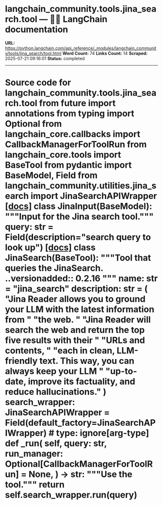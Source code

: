 # langchain_community.tools.jina_search.tool — 🦜🔗 LangChain  documentation

**URL:** https://python.langchain.com/api_reference/_modules/langchain_community/tools/jina_search/tool.html
**Word Count:** 74
**Links Count:** 14
**Scraped:** 2025-07-21 09:16:01
**Status:** completed

---

# Source code for langchain\_community.tools.jina\_search.tool               from __future__ import annotations          from typing import Optional          from langchain_core.callbacks import CallbackManagerForToolRun     from langchain_core.tools import BaseTool     from pydantic import BaseModel, Field          from langchain_community.utilities.jina_search import JinaSearchAPIWrapper                              [[docs]](https://python.langchain.com/api_reference/community/tools/langchain_community.tools.jina_search.tool.JinaInput.html#langchain_community.tools.jina_search.tool.JinaInput)     class JinaInput(BaseModel):         """Input for the Jina search tool."""              query: str = Field(description="search query to look up")                                             [[docs]](https://python.langchain.com/api_reference/community/tools/langchain_community.tools.jina_search.tool.JinaSearch.html#langchain_community.tools.jina_search.tool.JinaSearch)     class JinaSearch(BaseTool):         """Tool that queries the JinaSearch.              ..versionadded:: 0.2.16         """              name: str = "jina_search"         description: str = (             "Jina Reader allows you to ground your LLM with the latest information from "             "the web. "             "Jina Reader will search the web and return the top five results with their "             "URLs and contents, "             "each in clean, LLM-friendly text. This way, you can always keep your LLM "             "up-to-date, improve its factuality, and reduce hallucinations."         )         search_wrapper: JinaSearchAPIWrapper = Field(default_factory=JinaSearchAPIWrapper)  # type: ignore[arg-type]              def _run(             self,             query: str,             run_manager: Optional[CallbackManagerForToolRun] = None,         ) -> str:             """Use the tool."""             return self.search_wrapper.run(query)